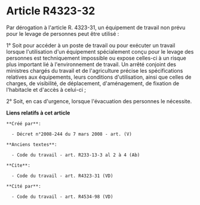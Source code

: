 # Article R4323-32

Par dérogation à l'article R. 4323-31, un équipement de travail non prévu pour le levage de personnes peut être utilisé : 

1° Soit pour accéder à un poste de travail ou pour exécuter un travail lorsque l'utilisation d'un équipement spécialement
conçu pour le levage des personnes est techniquement impossible ou expose celles-ci à un risque plus important lié à
l'environnement de travail. Un arrêté conjoint des ministres chargés du travail et de l'agriculture précise les
spécifications relatives aux équipements, leurs conditions d'utilisation, ainsi que celles de charges, de visibilité, de
déplacement, d'aménagement, de fixation de l'habitacle et d'accès à celui-ci ; 

2° Soit, en cas d'urgence, lorsque l'évacuation des personnes le nécessite.

**Liens relatifs à cet article**

	**Créé par**:

	  - Décret n°2008-244 du 7 mars 2008 - art. (V)

	**Anciens textes**:

	  - Code du travail - art. R233-13-3 al 2 à 4 (Ab)

	**Cite**:

	  - Code du travail - art. R4323-31 (VD)

	**Cité par**:

	  - Code du travail - art. R4534-98 (VD)
